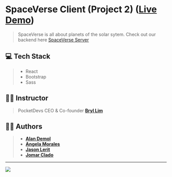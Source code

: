 # SpaceVerse Client (Project 2) ([Live Demo](https://space-verse.vercel.app/))
> SpaceVerse is all about planets of the solar sytem. Check out our backend here [SpaceVerse Server](https://github.com/jasonlerit/project-2-planets-server)

## 💻 Tech Stack
> - React
> - Bootstrap
> - Sass

## 👨‍🏫 Instructor
> PocketDevs CEO & Co-founder **[Bryl Lim](https://github.com/bryllim)**

## 👨‍💻 Authors
> - **[Alan Demol](https://github.com/alandemol2022)**
> - **[Angela Morales](https://github.com/Gelai05)**
> - **[Jason Lerit](https://github.com/jasonlerit)**
> - **[Jomar Clado](https://github.com/jomar567)**

---

<img src="https://media.discordapp.net/attachments/1039106982625423380/1039121002191409182/307623688_1280011025905213_8394556844876132776_n.png">
